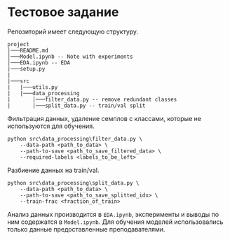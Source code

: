 # Тестовое задание

Репозиторий имеет следующую структуру.

```
project
│───README.md
│───Model.ipynb -- Note with experiments
│───EDA.ipynb -- EDA
|───setup.py
|
|───src
|   |───utils.py
|   |───data_processing
|       │───filter_data.py -- remove redundant classes
|       |───split_data.py -- train/val split
```

Фильтрация данных, удаление семплов с классами, которые не используются для обучения.

```
python src\data_processing\filter_data.py \
    --data-path <path_to_data> \
    --path-to-save <path_to_save_filtered_data> \
    --required-labels <labels_to_be_left>
```

Разбиение данных на train/val.

```
python src\data_processing\split_data.py \
    --data-path <path_to_data> \
    --path-to-save <path_to_save_splitted_idx> \
    --train-frac <fraction_of_train>
```

Анализ данных производится в `EDA.ipynb`, эксперименты и выводы по ним содержатся в `Model.ipynb`. Для обучения моделей использовались только данные предоставленные преподавателями.
